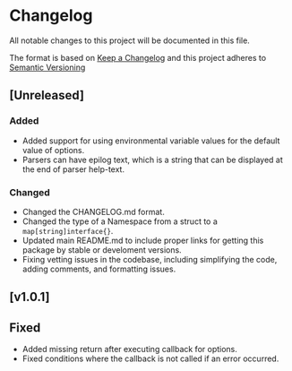 # Changelog
All notable changes to this project will be documented in this file.

The format is based on [Keep a Changelog](http://keepachangelog.com/) 
and this project adheres to [Semantic Versioning](http://semver.org/)

## [Unreleased]
### Added
- Added support for using environmental variable values for the default value
of options.
- Parsers can have epilog text, which is a string that can be displayed at the 
end of parser help-text.

### Changed
- Changed the CHANGELOG.md format.
- Changed the type of a Namespace from a struct to a `map[string]interface{}`.
- Updated main README.md to include proper links for getting this package by 
stable or develoment versions.
- Fixing vetting issues in the codebase, including simplifying the code, adding
comments, and formatting issues.

## [v1.0.1]
## Fixed 
- Added missing return after executing callback for options.
- Fixed conditions where the callback is not called if an error occurred.
